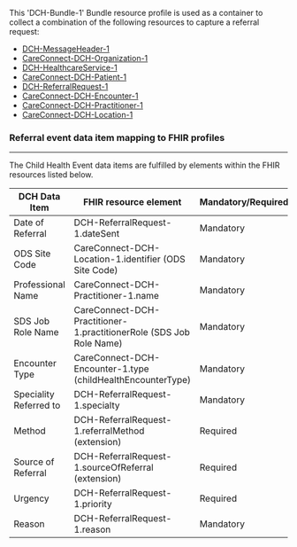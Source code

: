 This 'DCH-Bundle-1' Bundle resource profile is used as a container to collect a combination of the following resources to capture a referral request:

- [DCH-MessageHeader-1]
- [CareConnect-DCH-Organization-1]
- [DCH-HealthcareService-1]
- [CareConnect-DCH-Patient-1]
- [DCH-ReferralRequest-1]
- [CareConnect-DCH-Encounter-1]
- [CareConnect-DCH-Practitioner-1]
- [CareConnect-DCH-Location-1]

### Referral event data item mapping to FHIR profiles ###
----------
The Child Health Event data items are fulfilled by elements within the FHIR resources listed below.
                                                                                                   
| DCH Data Item          | FHIR resource element                                               | Mandatory/Required/Optional |
|------------------------|---------------------------------------------------------------------|-----------------------------|
| Date of Referral       | DCH-ReferralRequest-1.dateSent                                      | Mandatory                   |
| ODS Site Code          | CareConnect-DCH-Location-1.identifier (ODS Site Code)               | Mandatory                   |
| Professional Name      | CareConnect-DCH-Practitioner-1.name                                 | Mandatory                   |
| SDS Job Role Name      | CareConnect-DCH-Practitioner-1.practitionerRole (SDS Job Role Name) | Mandatory                   |
| Encounter Type         | CareConnect-DCH-Encounter-1.type (childHealthEncounterType)         | Mandatory                   |
| Speciality Referred to | DCH-ReferralRequest-1.specialty                                     | Mandatory                   |
| Method                 | DCH-ReferralRequest-1.referralMethod (extension)                    | Required                    |
| Source of Referral     | DCH-ReferralRequest-1.sourceOfReferral (extension)                  | Required                    |
| Urgency                | DCH-ReferralRequest-1.priority                                      | Required                    |
| Reason                 | DCH-ReferralRequest-1.reason                                        | Mandatory                   |

[DCH-MessageHeader-1]:dch-messageheader-1.html
[CareConnect-DCH-Organization-1]:careconnect-dch-organization-1.html
[CareConnect-DCH-Patient-1]:careconnect-dch-patient-1.html
[CareConnect-DCH-Encounter-1]:careconnect-dch-encounter-1.html
[CareConnect-DCH-Practitioner-1]:careconnect-dch-practitioner-1.html
[CareConnect-DCH-Location-1]:careconnect-dch-location-1.html
[DCH-ReferralRequest-1]:dch-referralrequest-1.html
[DCH-HealthcareService-1]:dch-healthcareservice-1.html